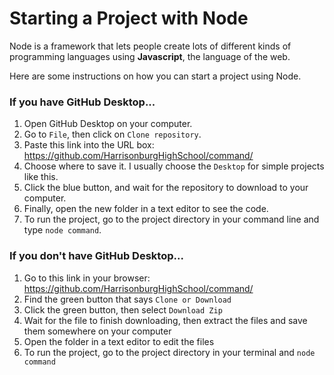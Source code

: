 # Starting a Project with Node

Node is a framework that lets people create lots of different kinds of programming languages using **Javascript**, the language of the web.

Here are some instructions on how you can start a project using Node.

### If you have GitHub Desktop...

1. Open GitHub Desktop on your computer.
2. Go to `File`, then click on `Clone repository`.
3. Paste this link into the URL box: https://github.com/HarrisonburgHighSchool/command/
4. Choose where to save it. I usually choose the `Desktop` for simple projects like this.
5. Click the blue button, and wait for the repository to download to your computer.
6. Finally, open the new folder in a text editor to see the code.
7. To run the project, go to the project directory in your command line and type `node command`.

### If you don't have GitHub Desktop...

1. Go to this link in your browser: https://github.com/HarrisonburgHighSchool/command/
2. Find the green button that says `Clone or Download`
3. Click the green button, then select `Download Zip`
4. Wait for the file to finish downloading, then extract the files and save them somewhere on your computer
5. Open the folder in a text editor to edit the files
6. To run the project, go to the project directory in your terminal and `node command`
 
